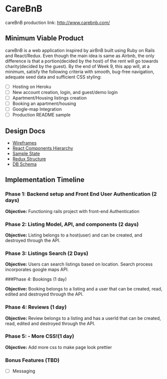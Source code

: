 # CareBnB

careBnB production link: http://www.carebnb.com/

## Minimum Viable Product

careBnB is a web application inspired by airBnB built using Ruby on Rails and React/Redux. Even though the main idea is same as Airbnb, the only difference is that a portion(decided by the host) of the rent will go towards charity(decided by the guest). By the end of Week 9, this app will, at a minimum, satisfy the following criteria with smooth, bug-free navigation, adequate seed data and sufficient CSS styling:

 - [ ] Hosting on Heroku
 - [ ] New account creation, login, and guest/demo login
 - [ ] Apartment/Housing listings creation
 - [ ] Booking an apartment/housing
 - [ ] Google-map Integration
 - [ ] Production README sample

## Design Docs

* [Wireframes](/docs/wireFrames)
* [React Components Hierarchy](/docs/component-hierarchy.md)
* [Sample State](/docs/sample-state.md)
* [Redux Structure](/docs/redux-structure.md)
* [DB Schema](/docs/schema.md)

## Implementation Timeline

### Phase 1: Backend setup and Front End User Authentication (2 days)

**Objective:** Functioning rails project with front-end Authentication

### Phase 2: Listing Model, API, and components (2 days)

**Objective:** Listing belongs to a host(user) and can be created, and destroyed through the API.

### Phase 3: Listings Search (2 Days)

**Objective:** Users can search listings based on location. Search process incorporates google maps API.

###Phase 4: Bookings (1 day)

**Objective:** Booking belongs to a listing and a user that can be created, read, edited and destroyed through the API.

### Phase 4: Reviews (1 day)

**Objective:** Review belongs to a listing and has a userId that can be created, read, edited and destroyed through the API.

### Phase 5: - More CSS!(1 day)

**Objective:** Add more css to make page look prettier

### Bonus Features (TBD)

- [ ] Messaging
